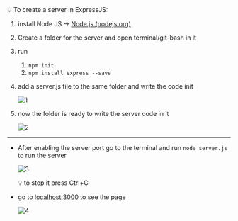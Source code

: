 <aside>
💡 To create a server in ExpressJS:

1.  install Node JS → [Node.js (nodejs.org)](https://nodejs.org/en/)
2. Create a folder for the server and open terminal/git-bash in it
3. run 
    1. `npm init` 
    2. `npm install express --save`
4. add a server.js file to the same folder and write the code init
    
    ![1](https://user-images.githubusercontent.com/55548241/217590478-eba320ec-9e43-4c4a-ac69-13d6abf569f6.png)

5. now the folder is ready to write the server code in it
    
    ![2](https://user-images.githubusercontent.com/55548241/217590524-359a376f-7d6b-409e-a93d-0a036b25796e.png)


---

- After enabling the server port go to the terminal and run `node server.js` to run the server

    ![3](https://user-images.githubusercontent.com/55548241/217590601-27d7e8c8-ddaa-42ba-b976-cf8a09bef00f.png)



     💡 to stop it press Ctrl+C


 - go to [localhost:3000](http://localhost:3000/) to see the page
  
    ![4](https://user-images.githubusercontent.com/55548241/217590677-315e34f4-f4f7-4f68-ba33-14844afead18.png)


</aside>
